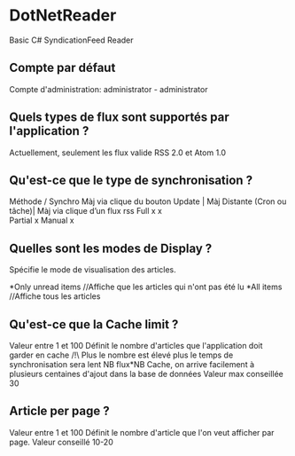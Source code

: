 DotNetReader
============

Basic C# SyndicationFeed Reader

Compte par défaut
-----------------

Compte d'administration: administrator - administrator



Quels types de flux sont supportés par l'application ?
--------------------------------------------------------

Actuellement, seulement les flux valide RSS 2.0 et Atom 1.0


Qu'est-ce que le type de synchronisation ?
-------------------------

Méthode / Synchro  Màj via clique du bouton Update | Màj Distante (Cron ou tâche)| Màj  via clique d’un flux rss
Full			x					x	
Partial												x
Manual			x		



Quelles sont les modes de Display ?
----------

Spécifie le mode de visualisation des articles.

*Only unread items //Affiche que les articles qui n'ont pas été lu
*All items //Affiche tous les articles

Qu'est-ce que la Cache limit ?
--------------

Valeur entre 1 et 100
Définit le nombre d'articles que l'application doit garder en cache
/!\ Plus le nombre est élevé plus le temps de synchronisation sera lent 
NB flux*NB Cache, on arrive facilement à plusieurs centaines d'ajout dans la base de données
Valeur max conseillée 30


Article per page ?
-------------------------
Valeur entre 1 et 100
Définit le nombre d'article que l'on veut afficher par page.
Valeur conseillé 10-20
